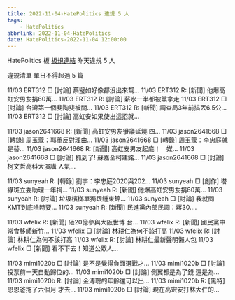 ```yaml
---
title: 2022-11-04-HatePolitics 違規 5 人
tags:
    - HatePolitics
abbrlink: 2022-11-04-HatePolitics
date: HatePolitics-2022-11-04 12:00:00
---
```

HatePolitics 板 [板規連結](https://www.ptt.cc/bbs/HatePolitics/M.1617115262.A.D60.html)
昨天違規 5 人
<!-- more -->

違規清單
單日不得超過 5 篇

11/03 ERT312 □ [討論] 蔡璧如好像都沒出來幫…
11/03 ERT312 R: [新聞] 他爆高虹安男友捐60萬…
11/03 ERT312 R: [討論] 薪水一半都被黨拿走
11/03 ERT312 □ [討論] 台灣第一個斐陶斐被關…
11/03 ERT312 R: [新聞] 調查局3年前搞丟6.5公…
11/03 ERT312 □ [討論] 高虹安如果使出這招就…

11/03 jason2641668 R: [新聞] 高虹安男友爭議延燒 四…
11/03 jason2641668 □ [轉錄] 周玉蔻：郭董反對理由…
11/03 jason2641668 □ [轉錄] 周玉蔻：李忠庭就是替…
11/03 jason2641668 R: [新聞] 高虹安男友起底！　媒…
11/03 jason2641668 □ [討論] 抓到了! 蘇嘉全柯建銘…
11/03 jason2641668 □ [討論] 柯文哲高科大演講 人氣…

11/03 sunyeah R: [轉錄] 劉宇：李忠庭2020與202…
11/03 sunyeah □ [創作] 塔綠斑立委助理一年捐…
11/03 sunyeah R: [新聞] 他爆高虹安男友捐60萬…
11/03 sunyeah R: [討論] 垃圾檳榔單獨跟鍾東錦…
11/03 sunyeah □ [討論] 我就問  KMT到底啥時要…
11/03 sunyeah R: [新聞] 民進黨內部民調：蔣30.…

11/03 wfelix R: [新聞] 砸20億參與大阪世博 台…
11/03 wfelix R: [新聞] 國民黨中常會移師新竹…
11/03 wfelix □ [討論] 林耕仁為何不該打高
11/03 wfelix R: [討論] 林耕仁為何不該打高
11/03 wfelix R: [討論] 林耕仁最新聲明懶人包
11/03 wfelix □ [新聞] 看不下去！知道公眾人…

11/03 mimi1020b □ [討論] 是不是覺得負面選戰才…
11/03 mimi1020b □ [討論] 投票前一天自動歸位的…
11/03 mimi1020b □ [討論] 側翼都是為了錢 還是為…
11/03 mimi1020b R: [討論] 金溥聰的年齡還可以出…
11/03 mimi1020b R: [黑特] 恩恩爸拖了六個月 才去…
11/03 mimi1020b □ [討論] 現在高宏安打林大仁的…